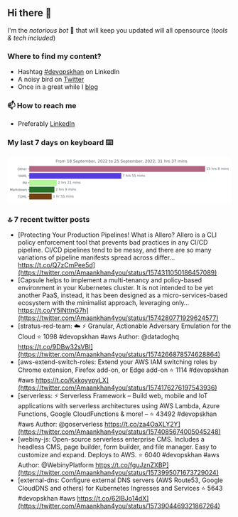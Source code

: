 <!--- [![Hits](https://hits.seeyoufarm.com/api/count/incr/badge.svg?url=https%3A%2F%2Fgithub.com%2Fakhan4u%2Fhit-counter&count_bg=%2379C83D&title_bg=%23555555&icon=&icon_color=%23E7E7E7&title=visits&edge_flat=false)](https://hits.seeyoufarm.com) --->

## Hi there 👋

I'm the _notorious bot_ 🤣 that will keep you updated will all opensource (_tools & tech included_) 

### Where to find my content?

* Hashtag [#devopskhan](https://www.linkedin.com/feed/hashtag/devopskhan) on LinkedIn
* A noisy bird on [Twitter](https://twitter.com/Amaankhan4you)
* Once in a great while I [blog](https://linuxparrot.com) 


### 📫 **How to reach me**

* Preferably [LinkedIn](https://www.linkedin.com/in/amaan-khan-linux-ninja)

### My last 7 days on keyboard ⌨️

<img src="https://github.com/akhan4u/akhan4u/blob/main/images/stat.svg" alt="Amaan's Wakatime Activity!"/>

### 🔝 7 recent twitter posts
<!-- DEVDOJO:START -->
- [Protecting Your Production Pipelines! What is Allero? Allero is a CLI policy enforcement tool that prevents bad practices in any CI/CD pipeline. CI/CD pipelines tend to be messy, and there are so many variations of pipeline manifests spread across differ… https://t.co/Q7zCmPee5d](https://twitter.com/Amaankhan4you/status/1574311050186457089)
- [Capsule helps to implement a multi-tenancy and policy-based environment in your Kubernetes cluster. It is not intended to be yet another PaaS, instead, it has been designed as a micro-services-based ecosystem with the minimalist approach, leveraging only… https://t.co/Y5lNttnG7h](https://twitter.com/Amaankhan4you/status/1574280771929624577)
- [stratus-red-team: :cloud: :zap: Granular, Actionable Adversary Emulation for the Cloud
⭐️ 1098
#devopskhan #aws
Author: @datadoghq
https://t.co/9DBw32sVBI](https://twitter.com/Amaankhan4you/status/1574266878574628864)
- [aws-extend-switch-roles: Extend your AWS IAM switching roles by Chrome extension, Firefox add-on, or Edge add-on
⭐️ 1114
#devopskhan #aws
https://t.co/KxkoyypyLX](https://twitter.com/Amaankhan4you/status/1574176276197543936)
- [serverless: ⚡ Serverless Framework – Build web, mobile and IoT applications with serverless architectures using AWS Lambda, Azure Functions, Google CloudFunctions &amp; more! – 
⭐️ 43492
#devopskhan #aws
Author: @goserverless
https://t.co/za4OaXLY2Y](https://twitter.com/Amaankhan4you/status/1574085674005045248)
- [webiny-js: Open-source serverless enterprise CMS. Includes a headless CMS, page builder, form builder, and file manager. Easy to customize and expand. Deploys to AWS.
⭐️ 6040
#devopskhan #aws
Author: @WebinyPlatform
https://t.co/fguJznZXBP](https://twitter.com/Amaankhan4you/status/1573995071673729024)
- [external-dns: Configure external DNS servers &lpar;AWS Route53, Google CloudDNS and others&rpar; for Kubernetes Ingresses and Services
⭐️ 5643
#devopskhan #aws
https://t.co/62IBJo14dX](https://twitter.com/Amaankhan4you/status/1573904469321867264)
<!-- DEVDOJO:END -->

<!-- ![Amaan's GitHub stats](https://github-readme-stats.vercel.app/api?username=akhan4u&count_private=true&show_icons=true&hide=contribs) -->
